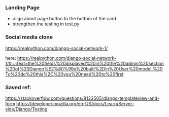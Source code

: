 ### Landing Page
- align about page button to the bottom of the card
- strengthen the testing in test.py

### Social media clone
https://realpython.com/django-social-network-1/ 

here: https://realpython.com/django-social-network-1/#:~:text=the%20fields%20displayed%20in%20the%20admin%20section%20of%20Django%E2%80%99s%20built%2Din%20User%20model.%20To%20do%20this%2C%20you%20need%20to%20first

### Saved ref:
https://stackoverflow.com/questions/8133505/django-templateview-and-form
https://developer.mozilla.org/en-US/docs/Learn/Server-side/Django/Testing


  